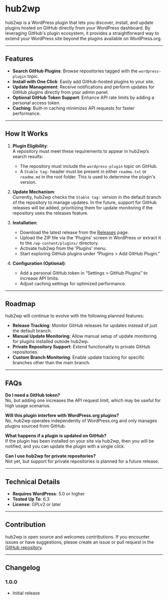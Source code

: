 # hub2wp

hub2wp is a WordPress plugin that lets you discover, install, and update plugins hosted on GitHub directly from your WordPress dashboard. By leveraging GitHub's plugin ecosystem, it provides a straightforward way to extend your WordPress site beyond the plugins available on WordPress.org.

---

## Features

- **Search GitHub Plugins**: Browse repositories tagged with the `wordpress-plugin` topic.
- **Install with One Click**: Easily add GitHub-hosted plugins to your site.
- **Update Management**: Receive notifications and perform updates for GitHub plugins directly from your admin panel.
- **Optional GitHub Token Support**: Enhance API rate limits by adding a personal access token.
- **Caching**: Built-in caching minimizes API requests for faster performance.

---

## How It Works

1. **Plugin Eligibility**:  
   A repository must meet these requirements to appear in hub2wp’s search results:
   - The repository must include the `wordpress-plugin` topic on GitHub.
   - A `Stable tag:` header must be present in either `readme.txt` or `readme.md` in the root folder. This is used to determine the plugin's version.

2. **Update Mechanism**:  
   Currently, hub2wp checks the `Stable tag:` version in the default branch of the repository to manage updates. In the future, support for GitHub releases will be added, prioritizing them for update monitoring if the repository uses the releases feature.

3. **Installation**:  
   - Download the latest release from the [Releases](https://github.com/YourGithubUsername/hub2wp/releases) page.
   - Upload the ZIP file via the 'Plugins' screen in WordPress or extract it to the `/wp-content/plugins/` directory.
   - Activate hub2wp from the 'Plugins' menu.
   - Start exploring GitHub plugins under “Plugins > Add GitHub Plugin.”

4. **Configuration (Optional)**:  
   - Add a personal GitHub token in “Settings > GitHub Plugins” to increase API limits.
   - Adjust caching settings for optimized performance.

---

## Roadmap

hub2wp will continue to evolve with the following planned features:

- **Release Tracking**: Monitor GitHub releases for updates instead of just the default branch.
- **Manual Update Monitoring**: Allow manual setup of update monitoring for plugins installed outside hub2wp.
- **Private Repository Support**: Extend functionality to private GitHub repositories.
- **Custom Branch Monitoring**: Enable update tracking for specific branches other than the main branch.

---

## FAQs

**Do I need a GitHub token?**  
No, but adding one increases the API request limit, which may be useful for high usage scenarios.

**Will this plugin interfere with WordPress.org plugins?**  
No, hub2wp operates independently of WordPress.org and only manages plugins sourced from GitHub.

**What happens if a plugin is updated on GitHub?**  
If the plugin has been installed on your site via hub2wp, then you will be notified, and you can update the plugin with a single click.

**Can I use hub2wp for private repositories?**  
Not yet, but support for private repositories is planned for a future release.

---

## Technical Details

- **Requires WordPress**: 5.0 or higher
- **Tested Up To**: 6.3
- **License**: GPLv2 or later

---

## Contribution

hub2wp is open source and welcomes contributions. If you encounter issues or have suggestions, please create an issue or pull request in the [GitHub repository](https://github.com/YourGithubUsername/hub2wp).

---

## Changelog

### 1.0.0
- Initial release
